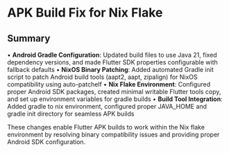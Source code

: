 # APK Build Fix for Nix Flake

## Summary

• **Android Gradle Configuration**: Updated build files to use Java 21, fixed dependency versions, and made Flutter SDK properties configurable with fallback defaults
• **NixOS Binary Patching**: Added automated Gradle init script to patch Android build tools (aapt2, aapt, zipalign) for NixOS compatibility using auto-patchelf
• **Nix Flake Environment**: Configured proper Android SDK packages, created minimal writable Flutter tools copy, and set up environment variables for gradle builds
• **Build Tool Integration**: Added gradle to nix environment, configured proper JAVA_HOME and gradle init directory for seamless APK builds

These changes enable Flutter APK builds to work within the Nix flake environment by resolving binary compatibility issues and providing proper Android SDK configuration.